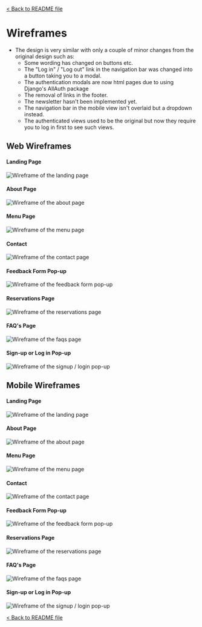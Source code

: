 [&lt; Back to README file](/README.md)

# Wireframes

- The design is very similar with only a couple of minor changes from the original design such as:
    - Some wording has changed on buttons etc.
    - The "Log in" / "Log out" link in the navigation bar was changed into a button taking you to a modal.
    - The authentication modals are now html pages due to using Django's AllAuth package
    - The removal of links in the footer.
    - The newsletter hasn't been implemented yet.
    - The navigation bar in the mobile view isn't overlaid but a dropdown instead.
    - The authenticated views used to be the original but now they require you to log in first to see such views.

## Web Wireframes

#### Landing Page
![Wireframe of the landing page](/documentation/images/landing-page.webp)

#### About Page
![Wireframe of the about page](/documentation/images/about-page.webp)

#### Menu Page
![Wireframe of the menu page](/documentation/images/menu-page.webp)

#### Contact
![Wireframe of the contact page](/documentation/images/contact-page.webp)

#### Feedback Form Pop-up
![Wireframe of the feedback form pop-up](/documentation/images/feedback-form.webp)

#### Reservations Page
![Wireframe of the reservations page](/documentation/images/reservations-page.webp)

#### FAQ's Page
![Wireframe of the faqs page](/documentation/images/faq-page.webp)

#### Sign-up or Log in Pop-up
![Wireframe of the signup / login pop-up](/documentation/images/signup-or-login.webp)


## Mobile Wireframes

#### Landing Page
![Wireframe of the landing page](/documentation/images/landing-page-mobile.webp)

#### About Page
![Wireframe of the about page](/documentation/images/about-page-mobile.webp)

#### Menu Page
![Wireframe of the menu page](/documentation/images/menu-page-mobile.webp)

#### Contact
![Wireframe of the contact page](/documentation/images/contact-page-mobile.webp)

#### Feedback Form Pop-up
![Wireframe of the feedback form pop-up](/documentation/images/feedback-form-mobile.webp)

#### Reservations Page
![Wireframe of the reservations page](/documentation/images/reservations-page-mobile.webp)

#### FAQ's Page
![Wireframe of the faqs page](/documentation/images/faqs-page-mobile.webp)

#### Sign-up or Log in Pop-up
![Wireframe of the signup / login pop-up](/documentation/images/signup-or-login-mobile.webp)

[&lt; Back to README file](/README.md)
